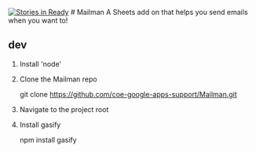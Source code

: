 [![Stories in Ready](https://badge.waffle.io/coe-google-apps-support/Mailman.png?label=ready&title=Ready)](https://waffle.io/coe-google-apps-support/Mailman)
#   M a i l m a n 
A Sheets add on that helps you send emails when you want to! 
 
## dev

1. Install 'node'

2. Clone the Mailman repo

    git clone https://github.com/coe-google-apps-support/Mailman.git

3. Navigate to the project root

4. Install gasify

    npm install gasify
